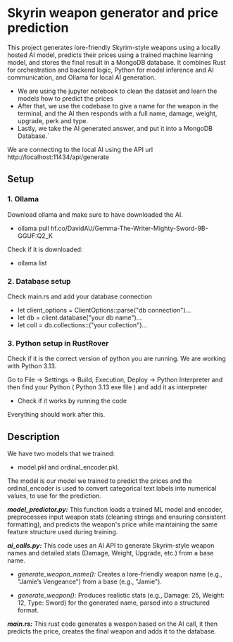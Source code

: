 # Skyrin weapon generator and price prediction

This project generates lore-friendly Skyrim-style weapons using a locally hosted AI model, predicts their prices using a trained machine learning model, 
and stores the final result in a MongoDB database. It combines Rust for orchestration and backend logic, Python for model inference and AI communication, 
and Ollama for local AI generation.

- We are using the jupyter notebook to clean the dataset and learn the models how to predict the prices
- After that, we use the codebase to give a name for the weapon in the terminal, and the AI then responds with a full name, damage, weight, upgrade, perk and type.
- Lastly, we take the AI generated answer, and put it into a MongoDB Database.´

We are connecting to the local AI using the API url http://localhost:11434/api/generate


## Setup

### 1. Ollama

Download ollama and make sure to have downloaded the AI.
- ollama pull hf.co/DavidAU/Gemma-The-Writer-Mighty-Sword-9B-GGUF:Q2_K

Check if it is downloaded:
- ollama list

### 2. Database setup

Check main.rs and add your database connection
- let client_options = ClientOptions::parse("db connection")...
- let db = client.database("your db name")...
- let coll = db.collections::<Weapon>("your collection")...


### 3. Python setup in RustRover

Check if it is the correct version of python you are running. 
We are working with Python 3.13.

Go to File -> Settings -> Build, Execution, Deploy -> Python Interpreter and then find your Python ( Python 3.13 exe file ) and add it as interpreter
- Check if it works by running the code

Everything should work after this.


## Description

We have two models that we trained: 
- model.pkl and ordinal_encoder.pkl. 

The model is our model we trained to predict the prices and the ordinal_encoder is used to convert categorical text labels into numerical values, to use for the prediction.

***model_predictor.py:*** This function loads a trained ML model and encoder, preprocesses input weapon stats (cleaning strings and ensuring consistent formatting), and predicts the weapon's price while maintaining the same feature structure used during training.

***ai_calls.py:*** This code uses an AI API to generate Skyrim-style weapon names and detailed stats (Damage, Weight, Upgrade, etc.) from a base name.

- *generate_weapon_name():* Creates a lore-friendly weapon name (e.g., "Jamie’s Vengeance") from a base (e.g., "Jamie").

- *generate_weapon():* Produces realistic stats (e.g., Damage: 25, Weight: 12, Type: Sword) for the generated name, parsed into a structured format.

***main.rs:*** This rust code generates a weapon based on the AI call, it then predicts the price, creates the final weapon and adds it to the database.
